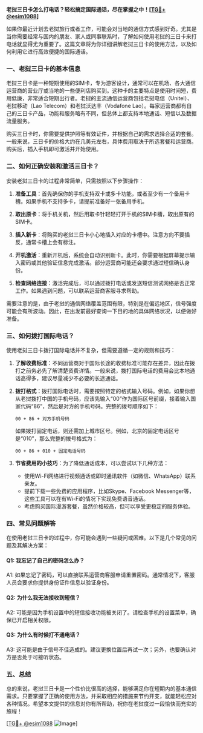 **老挝三日卡怎么打电话？轻松搞定国际通话，尽在掌握之中！[[TG💪+ @esim1088](https://t.me/s/esim1088)]**

如果你最近计划去老挝旅行或者工作，可能会对当地的通信方式感到好奇。尤其是当你需要经常与国内的朋友、家人或同事联系时，了解如何使用老挝的三日卡来打电话就显得尤为重要了。这篇文章将为你详细讲解老挝三日卡的使用方法，以及如何利用它进行高效便捷的国际通话。

### 一、老挝三日卡的基本信息

老挝三日卡是一种短期使用的SIM卡，专为游客设计，通常可以在机场、各大通信运营商的营业厅或当地的一些便利店购买到。这种卡的主要特点是使用时间短，费用低廉，非常适合短期出行者。老挝的主流通信运营商包括老挝电信（Unitel）、老挝移动（Lao Telecom）和老挝沃达丰（Vodafone Lao）。每家运营商都有自己的三日卡产品，功能和服务略有不同，但总体上都支持本地通话、短信以及数据流量服务。

购买三日卡时，你需要提供护照等有效证件，并根据自己的需求选择合适的套餐。一般来说，三日卡的价格大约在几美元左右，具体费用取决于所选套餐和运营商。购买后，插入手机即可激活并开始使用。

### 二、如何正确安装和激活三日卡？

安装老挝三日卡的过程非常简单，只需按照以下步骤操作：

1. **准备工具**：首先确保你的手机支持双卡或多卡功能，或者至少有一个备用卡槽。如果手机不支持多卡，请提前准备好一张备用手机。
   
2. **取出原卡**：将手机关机，然后用取卡针轻轻打开手机的SIM卡槽，取出原有的SIM卡。

3. **插入新卡**：将购买的老挝三日卡小心地插入对应的卡槽中。注意方向不要插反，通常卡槽上会有标注。

4. **开机激活**：重新开机后，系统会自动识别新卡。此时，你需要根据屏幕提示输入密码或其他验证信息完成激活。部分运营商可能还会要求通过短信确认身份。

5. **检查网络连接**：激活完成后，可以通过拨打电话或发送短信测试网络是否正常工作。如果遇到问题，可以联系运营商客服寻求帮助。

需要注意的是，由于老挝的通信网络覆盖范围有限，特别是在偏远地区，信号强度可能会有所波动。因此，在出发前最好查询一下目的地的具体网络状况，以便做好准备。

### 三、如何拨打国际电话？

使用老挝三日卡拨打国际电话并不复杂，但需要遵循一定的规则和技巧：

1. **了解收费标准**：不同运营商对于国际长途的收费标准可能存在差异，因此在拨打之前务必先了解清楚资费详情。一般来说，拨打国际电话的费用会比本地通话高得多，建议尽量减少不必要的长途通话。

2. **拨打格式**：拨打国际电话时，需要按照特定的格式输入号码。例如，如果你想从老挝拨打中国的手机号码，应该先输入“00”作为国际区号前缀，接着输入国家代码“86”，然后是对方的手机号码。完整的拨号顺序如下：
   ```
   00 + 86 + 对方手机号码
   ```

   如果拨打固定电话，则还需加上城市区号。例如，北京的固定电话区号是“010”，那么完整的拨号格式为：
   ```
   00 + 86 + 010 + 固定电话号码
   ```

3. **节省费用的小技巧**：为了降低通话成本，可以尝试以下几种方法：
   - 使用Wi-Fi网络进行视频通话或即时通讯软件（如微信、WhatsApp）联系亲友。
   - 提前下载一些免费的应用程序，比如Skype、Facebook Messenger等，这些工具可以在有Wi-Fi的情况下实现免费语音通话。
   - 考虑购买国际漫游套餐，虽然价格较高，但可以享受更稳定的服务体验。

### 四、常见问题解答

在使用老挝三日卡的过程中，你可能会遇到一些疑问或困难。以下是几个常见的问题及其解决方案：

#### Q1: 我忘记了自己的密码怎么办？
A1: 如果忘记了密码，可以直接联系运营商客服申请重置密码。通常情况下，客服人员会要求你提供身份证件信息以验证身份。

#### Q2: 为什么我无法接收到短信？
A2: 可能是因为手机设置中的短信接收功能被关闭了。请检查手机的设置菜单，确保已开启相关权限。

#### Q3: 为什么有时候打不通电话？
A3: 这可能是由于信号不佳造成的。建议更换位置后再试一次；另外，也要确认对方是否处于可接听状态。

### 五、总结

总的来说，老挝三日卡是一个性价比很高的选择，能够满足你在短期内的基本通信需求。只要掌握了正确的使用方法，并采取相应的措施来节约开支，就能轻松应对各种情况。希望本文提供的信息对你有所帮助，祝你在老挝度过一段愉快而充实的旅程！

[[TG💪+ @esim1088](https://t.me/s/esim1088) ![Image](https://i.postimg.cc/4NQfJmqS/Snipaste-2025-05-13-00-14-12.png)]